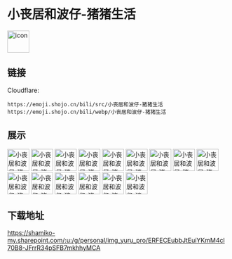 # 小丧居和波仔-猪猪生活
<img src="https://emoji.shojo.cn/bili/src/小丧居和波仔-猪猪生活/icon.png" width="50" height="50" alt="icon">

## 链接
Cloudflare:
```
https://emoji.shojo.cn/bili/src/小丧居和波仔-猪猪生活
https://emoji.shojo.cn/bili/webp/小丧居和波仔-猪猪生活
```
## 展示
<img src="https://emoji.shojo.cn/bili/src/小丧居和波仔-猪猪生活/小丧居和波仔-猪猪生活-无情嘲笑.png" width="50" height="50" alt="小丧居和波仔-猪猪生活-无情嘲笑">
<img src="https://emoji.shojo.cn/bili/src/小丧居和波仔-猪猪生活/小丧居和波仔-猪猪生活-怎么事.png" width="50" height="50" alt="小丧居和波仔-猪猪生活-怎么事">
<img src="https://emoji.shojo.cn/bili/src/小丧居和波仔-猪猪生活/小丧居和波仔-猪猪生活-有一点想你.png" width="50" height="50" alt="小丧居和波仔-猪猪生活-有一点想你">
<img src="https://emoji.shojo.cn/bili/src/小丧居和波仔-猪猪生活/小丧居和波仔-猪猪生活-崩溃.png" width="50" height="50" alt="小丧居和波仔-猪猪生活-崩溃">
<img src="https://emoji.shojo.cn/bili/src/小丧居和波仔-猪猪生活/小丧居和波仔-猪猪生活-闭嘴.png" width="50" height="50" alt="小丧居和波仔-猪猪生活-闭嘴">
<img src="https://emoji.shojo.cn/bili/src/小丧居和波仔-猪猪生活/小丧居和波仔-猪猪生活-耶.png" width="50" height="50" alt="小丧居和波仔-猪猪生活-耶">
<img src="https://emoji.shojo.cn/bili/src/小丧居和波仔-猪猪生活/小丧居和波仔-猪猪生活-达成共识.png" width="50" height="50" alt="小丧居和波仔-猪猪生活-达成共识">
<img src="https://emoji.shojo.cn/bili/src/小丧居和波仔-猪猪生活/小丧居和波仔-猪猪生活-来了来了.png" width="50" height="50" alt="小丧居和波仔-猪猪生活-来了来了">
<img src="https://emoji.shojo.cn/bili/src/小丧居和波仔-猪猪生活/小丧居和波仔-猪猪生活-敬礼.png" width="50" height="50" alt="小丧居和波仔-猪猪生活-敬礼">
<img src="https://emoji.shojo.cn/bili/src/小丧居和波仔-猪猪生活/小丧居和波仔-猪猪生活-没问题.png" width="50" height="50" alt="小丧居和波仔-猪猪生活-没问题">
<img src="https://emoji.shojo.cn/bili/src/小丧居和波仔-猪猪生活/小丧居和波仔-猪猪生活-坚强.png" width="50" height="50" alt="小丧居和波仔-猪猪生活-坚强">
<img src="https://emoji.shojo.cn/bili/src/小丧居和波仔-猪猪生活/小丧居和波仔-猪猪生活-熬夜冠军.png" width="50" height="50" alt="小丧居和波仔-猪猪生活-熬夜冠军">
<img src="https://emoji.shojo.cn/bili/src/小丧居和波仔-猪猪生活/小丧居和波仔-猪猪生活-告辞.png" width="50" height="50" alt="小丧居和波仔-猪猪生活-告辞">
<img src="https://emoji.shojo.cn/bili/src/小丧居和波仔-猪猪生活/小丧居和波仔-猪猪生活-拍桌.png" width="50" height="50" alt="小丧居和波仔-猪猪生活-拍桌">
<img src="https://emoji.shojo.cn/bili/src/小丧居和波仔-猪猪生活/小丧居和波仔-猪猪生活-多喝热水.png" width="50" height="50" alt="小丧居和波仔-猪猪生活-多喝热水">

## 下载地址

https://shamiko-my.sharepoint.com/:u:/g/personal/img_yuru_pro/ERFECEubbJtEuiYKmM4cl70B8-JFrrR34pSFB7mkhhyMCA